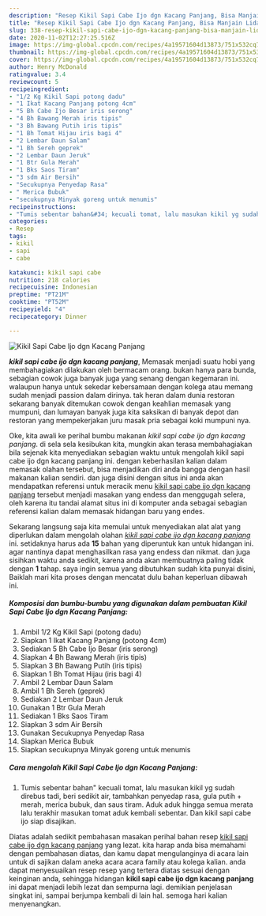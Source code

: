 ```yaml
---
description: "Resep Kikil Sapi Cabe Ijo dgn Kacang Panjang, Bisa Manjain Lidah"
title: "Resep Kikil Sapi Cabe Ijo dgn Kacang Panjang, Bisa Manjain Lidah"
slug: 338-resep-kikil-sapi-cabe-ijo-dgn-kacang-panjang-bisa-manjain-lidah
date: 2020-11-02T12:27:25.516Z
image: https://img-global.cpcdn.com/recipes/4a19571604d13873/751x532cq70/kikil-sapi-cabe-ijo-dgn-kacang-panjang-foto-resep-utama.jpg
thumbnail: https://img-global.cpcdn.com/recipes/4a19571604d13873/751x532cq70/kikil-sapi-cabe-ijo-dgn-kacang-panjang-foto-resep-utama.jpg
cover: https://img-global.cpcdn.com/recipes/4a19571604d13873/751x532cq70/kikil-sapi-cabe-ijo-dgn-kacang-panjang-foto-resep-utama.jpg
author: Henry McDonald
ratingvalue: 3.4
reviewcount: 5
recipeingredient:
- "1/2 Kg Kikil Sapi potong dadu"
- "1 Ikat Kacang Panjang potong 4cm"
- "5 Bh Cabe Ijo Besar iris serong"
- "4 Bh Bawang Merah iris tipis"
- "3 Bh Bawang Putih iris tipis"
- "1 Bh Tomat Hijau iris bagi 4"
- "2 Lembar Daun Salam"
- "1 Bh Sereh geprek"
- "2 Lembar Daun Jeruk"
- "1 Btr Gula Merah"
- "1 Bks Saos Tiram"
- "3 sdm Air Bersih"
- "Secukupnya Penyedap Rasa"
- " Merica Bubuk"
- "secukupnya Minyak goreng untuk menumis"
recipeinstructions:
- "Tumis sebentar bahan&#34; kecuali tomat, lalu masukan kikil yg sudah direbus tadi, beri sedikit air, tambahkan penyedap rasa, gula putih + merah, merica bubuk, dan saus tiram. Aduk aduk hingga semua merata lalu terakhir masukan tomat aduk kembali sebentar. Dan kikil sapi cabe ijo siap disajikan."
categories:
- Resep
tags:
- kikil
- sapi
- cabe

katakunci: kikil sapi cabe 
nutrition: 218 calories
recipecuisine: Indonesian
preptime: "PT21M"
cooktime: "PT52M"
recipeyield: "4"
recipecategory: Dinner

---
```



![Kikil Sapi Cabe Ijo dgn Kacang Panjang](https://img-global.cpcdn.com/recipes/4a19571604d13873/751x532cq70/kikil-sapi-cabe-ijo-dgn-kacang-panjang-foto-resep-utama.jpg)

<b><i>kikil sapi cabe ijo dgn kacang panjang</i></b>, Memasak menjadi suatu hobi yang membahagiakan dilakukan oleh bermacam orang. bukan hanya para bunda, sebagian cowok juga banyak juga yang senang dengan kegemaran ini. walaupun hanya untuk sekedar kebersamaan dengan kolega atau memang sudah menjadi passion dalam dirinya. tak heran dalam dunia restoran sekarang banyak ditemukan cowok dengan keahlian memasak yang mumpuni, dan lumayan banyak juga kita saksikan di banyak depot dan restoran yang mempekerjakan juru masak pria sebagai koki mumpuni nya.



Oke, kita awali ke perihal bumbu makanan <i>kikil sapi cabe ijo dgn kacang panjang</i>. di sela sela kesibukan kita, mungkin akan terasa membahagiakan bila sejenak kita menyediakan sebagian waktu untuk mengolah kikil sapi cabe ijo dgn kacang panjang ini. dengan keberhasilan kalian dalam memasak olahan tersebut, bisa menjadikan diri anda bangga dengan hasil makanan kalian sendiri. dan juga disini dengan situs ini anda akan mendapatkan referensi untuk meracik menu <u>kikil sapi cabe ijo dgn kacang panjang</u> tersebut menjadi masakan yang endess dan menggugah selera, oleh karena itu tandai alamat situs ini di komputer anda sebagai sebagian referensi kalian dalam memasak hidangan baru yang endes.


Sekarang langsung saja kita memulai untuk menyediakan alat alat yang diperlukan dalam mengolah olahan <u><i>kikil sapi cabe ijo dgn kacang panjang</i></u> ini. setidaknya harus ada <b>15</b> bahan yang diperuntuk kan untuk hidangan ini. agar nantinya dapat menghasilkan rasa yang endess dan nikmat. dan juga sisihkan waktu anda sedikit, karena anda akan membuatnya paling tidak dengan <b>1</b> tahap. saya ingin semua yang dibutuhkan sudah kita punyai disini, Baiklah mari kita proses dengan mencatat dulu bahan keperluan dibawah ini.

<!--inarticleads1-->

##### Komposisi dan bumbu-bumbu yang digunakan dalam pembuatan Kikil Sapi Cabe Ijo dgn Kacang Panjang:

1. Ambil 1/2 Kg Kikil Sapi (potong dadu)
1. Siapkan 1 Ikat Kacang Panjang (potong 4cm)
1. Sediakan 5 Bh Cabe Ijo Besar (iris serong)
1. Siapkan 4 Bh Bawang Merah (iris tipis)
1. Siapkan 3 Bh Bawang Putih (iris tipis)
1. Siapkan 1 Bh Tomat Hijau (iris bagi 4)
1. Ambil 2 Lembar Daun Salam
1. Ambil 1 Bh Sereh (geprek)
1. Sediakan 2 Lembar Daun Jeruk
1. Gunakan 1 Btr Gula Merah
1. Sediakan 1 Bks Saos Tiram
1. Siapkan 3 sdm Air Bersih
1. Gunakan Secukupnya Penyedap Rasa
1. Siapkan  Merica Bubuk
1. Siapkan secukupnya Minyak goreng untuk menumis




<!--inarticleads2-->

##### Cara mengolah Kikil Sapi Cabe Ijo dgn Kacang Panjang:

1. Tumis sebentar bahan&#34; kecuali tomat, lalu masukan kikil yg sudah direbus tadi, beri sedikit air, tambahkan penyedap rasa, gula putih + merah, merica bubuk, dan saus tiram. Aduk aduk hingga semua merata lalu terakhir masukan tomat aduk kembali sebentar. Dan kikil sapi cabe ijo siap disajikan.




Diatas adalah sedikit pembahasan masakan perihal bahan resep <u>kikil sapi cabe ijo dgn kacang panjang</u> yang lezat. kita harap anda bisa memahami dengan pembahasan diatas, dan kamu dapat mengulanginya di acara lain untuk di sajikan dalam aneka acara acara family atau kolega kalian. anda dapat menyesuaikan resep resep yang tertera diatas sesuai dengan keinginan anda, sehingga hidangan <b>kikil sapi cabe ijo dgn kacang panjang</b> ini dapat menjadi lebih lezat dan sempurna lagi. demikian penjelasan singkat ini, sampai berjumpa kembali di lain hal. semoga hari kalian menyenangkan.
